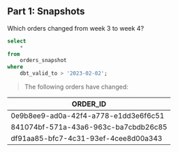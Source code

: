 ## Part 1: Snapshots
Which orders changed from week 3 to week 4?

```sql
select 
    * 
from 
    orders_snapshot 
where 
    dbt_valid_to > '2023-02-02';
``` 
> The following orders have changed: <br /> 

| ORDER_ID          |
| ----------------- |
| 0e9b8ee9-ad0a-42f4-a778-e1dd3e6f6c51 |
| 841074bf-571a-43a6-963c-ba7cbdb26c85 |
| df91aa85-bfc7-4c31-93ef-4cee8d00a343 |
